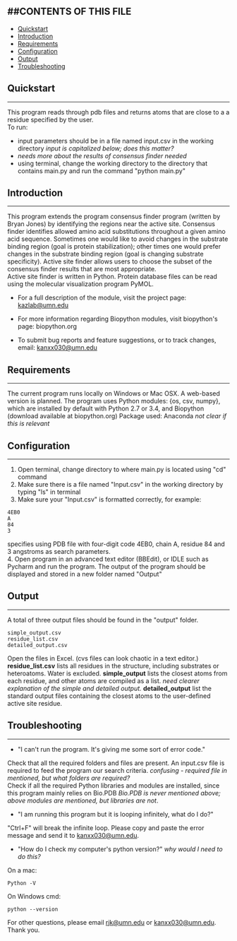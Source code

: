 ##CONTENTS OF THIS FILE
-----------------------------
 
 * [Quickstart](##Quickstart)
 * [Introduction](##Introduction)
 * [Requirements](#Requirements) 
 * [Configuration](#Configuration)
 * [Output](#Output)
 * [Troubleshooting](#Troubleshooting)

## <a name="Quickstart"></a>Quickstart
----------------------------
This program reads through pdb files and returns atoms that are close to a
a residue specified by the user.  
To run:

* input parameters should be in a file named input.csv in the working directory _input is capitalized below; does this matter?_
* _needs more about the results of consensus finder needed_
* using terminal, change the working directory to the directory that contains main.py and run the command "python main.py"
 
## <a name="Introduction"></a>Introduction
----------------------------
This program extends the program consensus finder program (written by Bryan Jones) by identifying the regions near the active site.  Consensus finder identifies allowed amino acid substitutions throughout a given amino acid sequence. Sometimes one would like to avoid changes in the substrate binding region (goal is protein stabilization); other times one would prefer changes in the substrate binding region (goal is changing substrate specificity). Active site finder allows users to choose the subset of the consensus finder results that are most appropriate.  
Active site finder is written in Python. Protein database files can be read using the molecular visualization program PyMOL.

 * For a full description of the module, visit the project page:
	kazlab@umn.edu

 * For more information regarding Biopython modules, visit biopython's page:
	biopython.org

 * To submit bug reports and feature suggestions, or to track changes, email:
	kanxx030@umn.edu

## <a name="Requirements"></a>Requirements
----------------------------
The current program runs locally on Windows or Mac OSX. A web-based version is planned.
The program uses Python modules: {os, csv, numpy}, which are installed by default with Python 2.7 or 3.4, and Biopython (download available at biopython.org)
Package used: Anaconda _not clear if this is relevant_

## <a name="Configuration"></a>Configuration
----------------------------
1.  Open terminal, change directory to where main.py is located using "cd" command 
2.  Make sure there is a file named "Input.csv" in the working directory by typing "ls" in terminal
3.  Make sure your "Input.csv" is formatted correctly, for example:

``` 
4EB0
A
84
3
```

specifies using PDB file with four-digit code 4EB0, chain A, residue 84 and 3 angstroms as search parameters.  
4. Open program in an advanced text editor (BBEdit), or IDLE such as Pycharm and run the program.  The output of the program should be displayed and stored in a new folder named "Output"

## <a name="Output"></a>Output
----------------------------
A total of three output files should be found in the "output" folder.

```
simple_output.csv
residue_list.csv
detailed_output.csv
```

Open the files in Excel. (cvs files can look chaotic in a text editor.)
**residue_list.csv** lists all residues in the structure, including substrates or heteroatoms.  Water is excluded.
**simple_output** lists the closest atoms from each residue, and other atoms are compiled as a list. _need clearer explanation of the simple and detailed output._
**detailed_output** list the standard output files containing the closest atoms to the user-defined active site residue.   

## <a name="Troubleshooting"></a>Troubleshooting
----------------------------
* "I can't run the program.  It's giving me some sort of error code."

Check that all the required folders and files are present.  An input.csv file is required to feed the program our search criteria. _confusing - required file in mentioned, but what folders are required?_  
Check if all the required Python libraries and modules are installed, since this program mainly relies on Bio.PDB _Bio.PDB is never mentioned above; above modules are mentioned, but libraries are not_.  

* "I am running this program but it is looping infinitely, what do I do?"

"Ctrl+F" will break the infinite loop.  Please copy and paste the error message and send it to kanxx030@umn.edu.

* "How do I check my computer's python version?"  _why would I need to do this?_

On a mac:
```
Python -V
```
On Windows cmd:
```
python --version
```

For other questions, please email rjk@umn.edu or kanxx030@umn.edu.  Thank you.  
